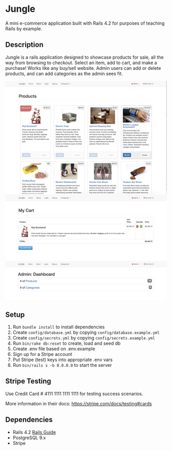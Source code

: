 # Jungle

A mini e-commerce application built with Rails 4.2 for purposes of teaching Rails by example.

## Description
Jungle is a rails application designed to showcase products for sale, all the way from browsing to checkout. Select an item, add to cart, and make a purchase! Works like any buy/sell website. Admin users can add or delete products, and can add categories as the admin sees fit. 

![Products Page](public/Products_Page.png)
![My Cart](public/My_Cart.png)
![Admin Dashboard](public/Admin_Dashboard.png)
## Setup

1. Run `bundle install` to install dependencies
2. Create `config/database.yml` by copying `config/database.example.yml`
3. Create `config/secrets.yml` by copying `config/secrets.example.yml`
4. Run `bin/rake db:reset` to create, load and seed db
5. Create .env file based on .env.example
6. Sign up for a Stripe account
7. Put Stripe (test) keys into appropriate .env vars
8. Run `bin/rails s -b 0.0.0.0` to start the server

## Stripe Testing

Use Credit Card # 4111 1111 1111 1111 for testing success scenarios.

More information in their docs: <https://stripe.com/docs/testing#cards>

## Dependencies

* Rails 4.2 [Rails Guide](http://guides.rubyonrails.org/v4.2/)
* PostgreSQL 9.x
* Stripe

